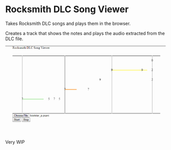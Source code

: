 # Rocksmith DLC Song Viewer

Takes Rocksmith DLC songs and plays them in the browser.

Creates a track that shows the notes and plays the audio extracted from the DLC file.

![](img/preview.png)

Very WIP